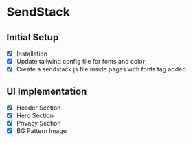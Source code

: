 # SendStack

## Initial Setup
- [x]  Installation
- [x]  Update tailwind config file for fonts and color
- [x]  Create a sendstack.js file inside pages with fonts tag added

## UI Implementation
- [x]  Header Section
- [x]  Hero Section
- [x]  Privacy Section
- [x]  BG Pattern Image